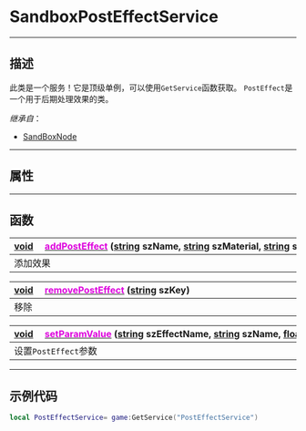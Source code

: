 # SandboxPostEffectService
------------------------------------------------------------------------------------------
## 描述

此类是一个服务！它是顶级单例，可以使用`GetService`函数获取。
`PostEffect`是一个用于后期处理效果的类。

*继承自*：
* [SandBoxNode](/Api/Class/NoType/SandBoxNode.md) 

------------------------------------------------------------------------------------------
## 属性

------------------------------------------------------------------------------------------
## 函数

|<div style="width:1000px">[void](/Api/Parameter/void.md) &emsp;[<font color="dd00dd">addPostEffect</font>](/Api/Class/Effect/SandboxPostEffectService_F/addPostEffect.md) ([string](/Api/DataType/String.md) szName, [string](/Api/DataType/String.md) szMaterial, [string](/Api/DataType/String.md) szShader)</div>|
|:---|
|添加效果|

|<div style="width:1000px">[void](/Api/Parameter/void.md) &emsp;[<font color="dd00dd">removePostEffect</font>](/Api/Class/Effect/SandboxPostEffectService_F/removePostEffect.md) ([string](/Api/DataType/String.md) szKey)</div>|
|:---|
|移除|

|<div style="width:1000px">[void](/Api/Parameter/void.md) &emsp;[<font color="dd00dd">setParamValue</font>](/Api/Class/Effect/SandboxPostEffectService_F/setParamValue.md) ([string](/Api/DataType/String.md) szEffectName, [string](/Api/DataType/String.md) szName, [float](/Api/DataType/Float.md) fValue)</div>|
|:---|
|设置`PostEffect`参数|

------------------------------------------------------------------------------------------
## 示例代码

```lua
local PostEffectService= game:GetService("PostEffectService")
```